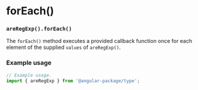 # forEach()

### `areRegExp().forEach()`

The `forEach()` method executes a provided callback function once for each element of the supplied `values` of `areRegExp()`.

### Example usage

```typescript
// Example usage.
import { areRegExp } from '@angular-package/type';


```

